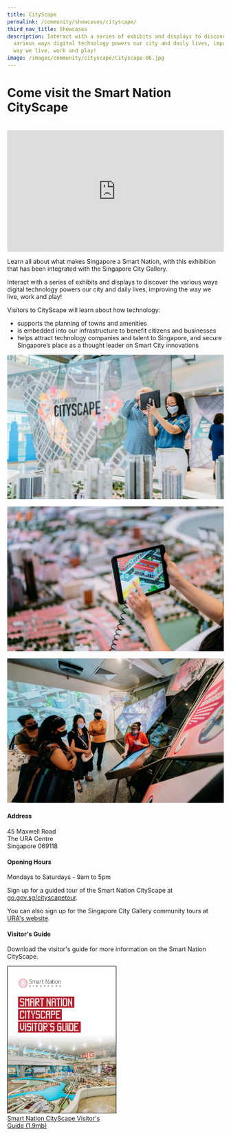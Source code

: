 ```yaml
---
title: CityScape
permalink: /community/showcases/cityscape/
third_nav_title: Showcases
description: Interact with a series of exhibits and displays to discover the
  various ways digital technology powers our city and daily lives, improving the
  way we live, work and play!
image: /images/community/cityscape/Cityscape-06.jpg
---
```

# Come visit the Smart Nation CityScape
<br>

<div style="max-width: 1280px">
    <div
        style="
            height: 0;
            overflow: hidden;
            position: relative;
            padding-bottom: 56.25%;
        "
    >
        <iframe
            src="https://www.youtube.com/embed/2QJqf0CZ4d4" 
            height="720"
            width="1280"
            frameborder="0"
            title="YouTube video player"
            allow="accelerometer; autoplay; clipboard-write; encrypted-media; gyroscope; picture-in-picture"
            style="
                top: 0;
                left: 0;
                right: 0;
                bottom: 0;
                height: 100%;
                border: none;
                max-width: 100%;
                position: absolute;
            "
        ></iframe>
    </div>
</div>

Learn all about what makes Singapore a Smart Nation, with this exhibition that has been integrated with the Singapore City Gallery.

Interact with a series of exhibits and displays to discover the various ways digital technology powers our city and daily lives, improving the way we live, work and play! 

Visitors to CityScape will learn about how technology:

*  supports the planning of towns and amenities
*   is embedded into our infrastructure to benefit citizens and businesses
*   helps attract technology companies and talent to Singapore, and secure Singapore’s place as a thought leader on Smart City innovations

![Smart Nation CityScape](/images/community/cityscape/Cityscape-06.jpg)

![Smart Nation CityScape](/images/community/cityscape/Cityscape-04.jpeg)

![Smart Nation CityScape](/images/community/cityscape/Cityscape-05.jpeg)

#### Address

45 Maxwell Road<br>
The URA Centre <br>
Singapore 069118

#### Opening Hours

Mondays to Saturdays - 9am to 5pm

Sign up for a guided tour of the Smart Nation CityScape at <a href="https://go.gov.sg/cityscapetour" target="_blank">go.gov.sg/cityscapetour</a>.

You can also sign up for the Singapore City Gallery community tours at <a href="https://www.ura.gov.sg/Corporate/Singapore-City-Gallery" target="_blank">URA's website</a>.

#### Visitor's Guide

Download the visitor's guide for more information on the Smart Nation CityScape.

<div style="width:50%"> 
 <a href="/files/publications/Smart_Nation_CityScape_Visitor's_Guide.pdf"><img style="border:1px solid black;" src="/images/community/cityscape/Smart-Nation-CityScape-Visitor's-Guide-TN.jpg" alt="Digital Economy Framework for Action">Smart Nation CityScape Visitor's Guide (1.9mb)</a>
</div>